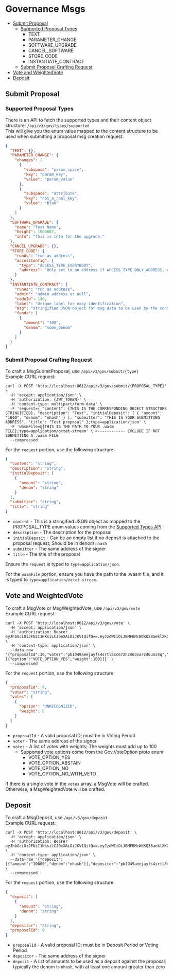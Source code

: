 # Governance Msgs
* [Submit Proposal](#submit-proposal)
    + [Supported Proposal Types](#supported-proposal-types)
      + TEXT
      * PARAMETER_CHANGE
      * SOFTWARE_UPGRADE
      * CANCEL_SOFTWARE
      * STORE_CODE
      * INSTANTIATE_CONTRACT
    + [Submit Proposal Crafting Request](#submit-proposal-crafting-request)
* [Vote and WeightedVote](#vote-and-weightedvote)
* [Deposit](#deposit)


## Submit Proposal
### Supported Proposal Types
There is an API to fetch the supported types and their content object structure: `/api/v3/gov/types/supported`  
This will give you the enum value mapped to the content structure to be used when submitting a proposal msg creation
request.
```json
{
  "TEXT": {},
  "PARAMETER_CHANGE": {
    "changes": [
      {
        "subspace": "param_space",
        "key": "param_key",
        "value": "param_value"
      },
      {
        "subspace": "attribute",
        "key": "not_a_real_key",
        "value": "blah"
      }
    ]
  },
  "SOFTWARE_UPGRADE": {
    "name": "Test Name",
    "height": 1000087,
    "info": "This is info for the upgrade."
  },
  "CANCEL_UPGRADE": {},
  "STORE_CODE": {
    "runAs": "run as address",
    "accessConfig": {
      "type": "ACCESS_TYPE_EVERYBODY",
      "address": "Only set to an address if ACCESS_TYPE_ONLY_ADDRESS, else null"
    }
  },
  "INSTANTIATE_CONTRACT": {
    "runAs": "run as address",
    "admin": "admin address or null",
    "codeId": 140,
    "label": "Unique label for easy identification",
    "msg": "stringified JSON object for msg data to be used by the contract",
    "funds": [
      {
        "amount": "100",
        "denom": "some_denom"
      }
    ]
  }
}
```

### Submit Proposal Crafting Request
To craft a MsgSubmitProposal, use `/api/v3/gov/submit/{type}`  
Example CURL request:
```shell
curl -X POST 'http://localhost:8612/api/v3/gov/submit/{PROPOSAL_TYPE}' \
  -H 'accept: application/json' \
  -H 'authorization: {JWT_TOKEN}' \
  -H 'content-type: multipart/form-data' \
  -F 'request={ "content": {THIS IS THE CORRESPONDING OBJECT STRUCTURE STRINGIFIED}, "description": "Test", "initialDeposit": [ { "amount": "1000", "denom": "nhash" } ], "submitter": "THIS IS YOUR SUBMITTING ADDRESS", "title": "Test proposal" };type=application/json' \
  -F 'wasmFile=@{THIS IS THE PATH TO YOUR .wasm FILE};type=application/octet-stream' \ <------------ EXCLUDE IF NOT SUBMITTING A .wasm FILE
  --compressed
```

For the `request` portion, use the following structure:
```json
{
  "content": "string",
  "description": "string",
  "initialDeposit": [
    {
      "amount": "string",
      "denom": "string"
    }
  ],
  "submitter": "string",
  "title": "string"
}
```
* `content` - This is a stringified JSON object as mapped to the PROPOSAL_TYPE enum values coming from the [Supported Types API](#supported-proposal-types)
* `description` - The description for the proposal
* `initialDeposit` - Can be an empty list if no deposit is attached to the proposal request; Should be in denom `nhash`
* `submitter` - The same address of the signer
* `title` - The title of the proposal

Ensure the `request` is typed to `type=application/json`.

For the `wasmFile` portion, ensure you have the path to the .wasm file, and it is typed to `type=application/octet-stream`.


## Vote and WeightedVote
To craft a MsgVote or MsgWeightedVote, use `/api/v3/gov/vote`  
Example CURL request:
```shell
curl -X POST 'http://localhost:8612/api/v3/gov/vote' \
  -H 'accept: application/json' \
  -H 'authorization: Bearer eyJhbGciOiJFUzI1NksiLCJ0eXAiOiJKV1QifQ==.eyJzdWIiOiJBMFBMcWdKQ3BaeklXK0xNckFzT003bFpXM2RMejRtaE00YnVWTmk0K2pnaSIsImlzcyI6InByb3ZlbmFuY2UuaW8iLCJpYXQiOjE2NTU0MDg2NjIsImV4cCI6MTY1NTQ5NTA2MiwiYWRkciI6InBiMTk0OWFlZWpheWZzNHNydGw4c2M2NzJoMm0wM3hhcno0NnVuejRxIn0=.Tbt2Qg62qoFhW959UUPL6wJcGc1tERfOaQhPTmn4FgFiG1+WuAZbQzQrFmtgJlqRQbAJZ3QF08UVJ5xiJi5R7A==' \
  -H 'content-type: application/json' \
  --data-raw '{"proposalId":36,"voter":"pb1949aeejayfs4srtl8sc672h2m03xarz46unz4q","votes":[{"option":"VOTE_OPTION_YES","weight":100}]}' \
  --compressed
```

For the `request` portion, use the following structure:
```json
{
  "proposalId": 0,
  "voter": "string",
  "votes": [
    {
      "option": "UNRECOGNIZED",
      "weight": 0
    }
  ]
}
```
* `proposalId` - A valid proposal ID; must be in Voting Period
* `voter` - The same address of the signer
* `votes` - A list of votes with weights; The weights must add up to 100
    * Supported vote options come from the Gov.VoteOption proto enum
        * VOTE_OPTION_YES
        * VOTE_OPTION_ABSTAIN
        * VOTE_OPTION_NO
        * VOTE_OPTION_NO_WITH_VETO

If there is a single vote in the `votes` array, a MsgVote will be crafted. Otherwise, a MsgWeightedVote will be crafted.

## Deposit
To craft a MsgDeposit, use `/api/v3/gov/deposit`  
Example CURL request:
```shell
curl -X POST 'http://localhost:8612/api/v3/gov/deposit' \
  -H 'accept: application/json' \
  -H 'authorization: Bearer eyJhbGciOiJFUzI1NksiLCJ0eXAiOiJKV1QifQ==.eyJzdWIiOiJBMFBMcWdKQ3BaeklXK0xNckFzT003bFpXM2RMejRtaE00YnVWTmk0K2pnaSIsImlzcyI6InByb3ZlbmFuY2UuaW8iLCJpYXQiOjE2NTU0MDg2NjIsImV4cCI6MTY1NTQ5NTA2MiwiYWRkciI6InBiMTk0OWFlZWpheWZzNHNydGw4c2M2NzJoMm0wM3hhcno0NnVuejRxIn0=.Tbt2Qg62qoFhW959UUPL6wJcGc1tERfOaQhPTmn4FgFiG1+WuAZbQzQrFmtgJlqRQbAJZ3QF08UVJ5xiJi5R7A==' \
  -H 'content-type: application/json' \
  --data-raw '{"deposit":[{"amount":"10000","denom":"nhash"}],"depositor":"pb1949aeejayfs4srtl8sc672h2m03xarz46unz4q","proposalId":36}' \
  --compressed
```

For the `request` portion, use the following structure:
```json
{
  "deposit": [
    {
      "amount": "string",
      "denom": "string"
    }
  ],
  "depositor": "string",
  "proposalId": 0
}
```
* `proposalId` - A valid proposal ID; must be in Deposit Period or Voting Period
* `depositor` - The same address of the signer
* `deposit` - A list of amounts to be used as a deposit against the proposal; typically the denom is `nhash`, with at 
least one amount greater than zero






